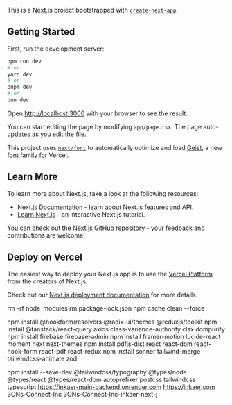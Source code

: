 This is a [Next.js](https://nextjs.org) project bootstrapped with [`create-next-app`](https://nextjs.org/docs/app/api-reference/cli/create-next-app).

## Getting Started

First, run the development server:

```bash
npm run dev
# or
yarn dev
# or
pnpm dev
# or
bun dev
```

Open [http://localhost:3000](http://localhost:3000) with your browser to see the result.

You can start editing the page by modifying `app/page.tsx`. The page auto-updates as you edit the file.

This project uses [`next/font`](https://nextjs.org/docs/app/building-your-application/optimizing/fonts) to automatically optimize and load [Geist](https://vercel.com/font), a new font family for Vercel.

## Learn More

To learn more about Next.js, take a look at the following resources:

- [Next.js Documentation](https://nextjs.org/docs) - learn about Next.js features and API.
- [Learn Next.js](https://nextjs.org/learn) - an interactive Next.js tutorial.

You can check out [the Next.js GitHub repository](https://github.com/vercel/next.js) - your feedback and contributions are welcome!

## Deploy on Vercel

The easiest way to deploy your Next.js app is to use the [Vercel Platform](https://vercel.com/new?utm_medium=default-template&filter=next.js&utm_source=create-next-app&utm_campaign=create-next-app-readme) from the creators of Next.js.

Check out our [Next.js deployment documentation](https://nextjs.org/docs/app/building-your-application/deploying) for more details.


rm -rf node_modules
rm package-lock.json
npm cache clean --force



npm install @hookform/resolvers @radix-ui/themes @reduxjs/toolkit 
npm install @tanstack/react-query axios class-variance-authority clsx dompurify 
npm install firebase firebase-admin 
npm install framer-motion lucide-react moment next next-themes 
npm install pdfjs-dist react react-dom react-hook-form react-pdf react-redux
 npm install sonner tailwind-merge tailwindcss-animate zod

npm install --save-dev @tailwindcss/typography @types/node @types/react @types/react-dom autoprefixer postcss tailwindcss typescript
https://inkaer-main-backend.onrender.com
https://inkaer.com
3ONs-Connect-Inc
3ONs-Connect-Inc-inkaer-next-j